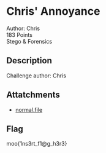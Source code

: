 # Chris' Annoyance
Author: Chris\
183 Points\
Stego & Forensics

## Description
Challenge author: Chris

## Attatchments
- [normal.file](normal.file)

## Flag
moo{1ns3rt_f1@g_h3r3}